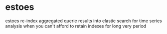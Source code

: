 estoes
======

estoes re-index aggregated querie results into elastic search for time series analysis when you can't afford to retain indexes for long very period

